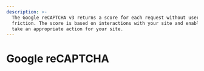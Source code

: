 ```yaml
---
description: >-
  The Google reCAPTCHA v3 returns a score for each request without user
  friction. The score is based on interactions with your site and enables you to
  take an appropriate action for your site.
---
```


# Google reCAPTCHA


